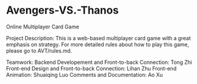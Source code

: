 # Avengers-VS.-Thanos
Online Multiplayer Card Game

Project Description:
This is a web-based multiplayer card game with a great emphasis on strategy. For more detailed rules about how to play this game, please go to AVT/rules.md.

Teamwork:
Backend Developement and Front-to-back Connection: Tong Zhi
Front-end Design and Front-to-back Connection: Lihan Zhu
Front-end Animation: Shuaiqing Luo
Comments and Documentation: Ao Xu
